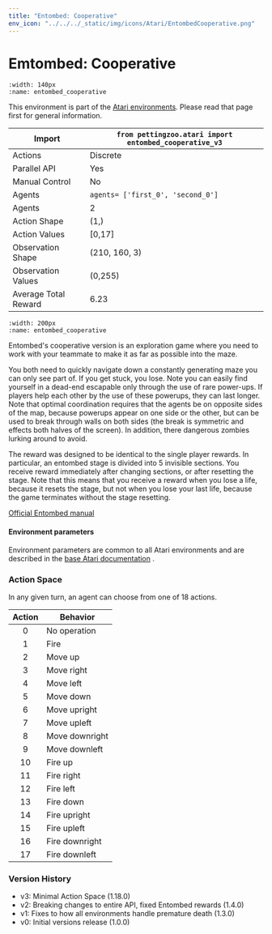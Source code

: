 ```yaml
---
title: "Entombed: Cooperative"
env_icon: "../../../_static/img/icons/Atari/EntombedCooperative.png"
---
```


# Emtombed: Cooperative

```{figure} atari_entombed_cooperative.gif 
:width: 140px
:name: entombed_cooperative
```

This environment is part of the <a href='..'>Atari environments</a>. Please read that page first for general information.

| Import               | `from pettingzoo.atari import entombed_cooperative_v3` |
|----------------------|--------------------------------------------------------|
| Actions              | Discrete                                               |
| Parallel API         | Yes                                                    |
| Manual Control       | No                                                     |
| Agents               | `agents= ['first_0', 'second_0']`                      |
| Agents               | 2                                                      |
| Action Shape         | (1,)                                                   |
| Action Values        | [0,17]                                                 |
| Observation Shape    | (210, 160, 3)                                          |
| Observation Values   | (0,255)                                                |
| Average Total Reward | 6.23                                                   |

```{figure} ../../_static/img/aec/atari_entombed_cooperative_aec.svg
:width: 200px
:name: entombed_cooperative
```

Entombed's cooperative version is an exploration game
where you need to work with your teammate to make it
as far as possible into the maze.

You both need to quickly navigate down a constantly generating
maze you can only see part of. If you get stuck, you lose.
Note you can easily find yourself in a dead-end escapable only through the use of rare power-ups.
If players help each other by the use of these powerups, they can last longer. Note that optimal coordination requires that the agents be on opposite sides of the map, because powerups appear on one side or the other, but can be used to break through walls on both sides (the break is symmetric and effects both halves of the screen).
In addition, there dangerous zombies lurking around to avoid.

The reward was designed to be identical to the single player rewards. In particular, an entombed stage is divided into 5 invisible sections. You receive reward immediately after changing sections, or after resetting the stage. Note that this means that you receive a reward when you lose a life, because it resets the stage, but not when you lose your last life, because the game terminates without the stage resetting.


[Official Entombed manual](https://atariage.com/manual_html_page.php?SoftwareLabelID=165)


#### Environment parameters

Environment parameters are common to all Atari environments and are described in the [base Atari documentation](../atari) .

### Action Space

In any given turn, an agent can choose from one of 18 actions.

| Action    | Behavior  |
|:---------:|-----------|
| 0         | No operation |
| 1         | Fire |
| 2         | Move up |
| 3         | Move right |
| 4         | Move left |
| 5         | Move down |
| 6         | Move upright |
| 7         | Move upleft |
| 8         | Move downright |
| 9         | Move downleft |
| 10        | Fire up |
| 11        | Fire right |
| 12        | Fire left |
| 13        | Fire down |
| 14        | Fire upright |
| 15        | Fire upleft |
| 16        | Fire downright |
| 17        | Fire downleft |

### Version History

* v3: Minimal Action Space (1.18.0)
* v2: Breaking changes to entire API, fixed Entombed rewards (1.4.0)
* v1: Fixes to how all environments handle premature death (1.3.0)
* v0: Initial versions release (1.0.0)
</div>
